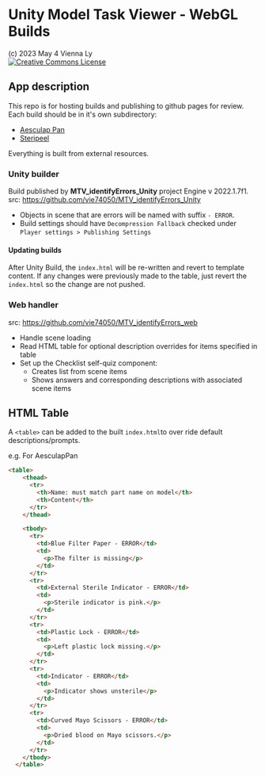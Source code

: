 # Unity Model Task Viewer - WebGL Builds #

(c) 2023 May 4 Vienna Ly  
<a rel="license" href="http://creativecommons.org/licenses/by-nc-sa/4.0/" target="_blank"><img alt="Creative Commons License" style="border-width:0" src="https://i.creativecommons.org/l/by-nc-sa/4.0/88x31.png" /></a></a>

## App description ##

This repo is for hosting builds and publishing to github pages for review. Each build should be in it's own subdirectory:

- [Aesculap Pan](https://vie74050.github.io/MTV_identifyErrors/AesculapPan/)
- [Steripeel](https://vie74050.github.io/MTV_identifyErrors/Steripeel/)

Everything is built from external resources. 

### Unity builder ###

Build published by **MTV_identifyErrors_Unity** project Engine v 2022.1.7f1.  
src: <https://github.com/vie74050/MTV_identifyErrors_Unity>

- Objects in scene that are errors will be named with suffix `- ERROR`.
- Build settings should have `Decompression Fallback` checked under `Player settings > Publishing Settings`

#### Updating builds ####

After Unity Build, the `index.html` will be re-written and revert to template content. If any changes were previously made to the table, just revert the `index.html` so the change are not pushed.

### Web handler ###

src: <https://github.com/vie74050/MTV_identifyErrors_web>

- Handle scene loading
- Read HTML table for optional description overrides for items specified in table
- Set up the Checklist self-quiz component:
  - Creates list from scene items
  - Shows answers and corresponding descriptions with associated scene items

## HTML Table ##

A `<table>` can be added to the built `index.html`to over ride default descriptions/prompts.  

e.g. For AesculapPan

  ```html
  <table>
      <thead>
        <tr>
          <th>Name: must match part name on model</th>
          <th>Content</th>
        </tr>
      </thead>

      <tbody>
        <tr>
          <td>Blue Filter Paper - ERROR</td>
          <td>
            <p>The filter is missing</p>
          </td>
        </tr>
        <tr>
          <td>External Sterile Indicator - ERROR</td>
          <td>
            <p>Sterile indicator is pink.</p>
          </td>
        </tr>
        <tr>
          <td>Plastic Lock - ERROR</td>
          <td>
            <p>Left plastic lock missing.</p>
          </td>
        </tr>
        <tr>
          <td>Indicator - ERROR</td>
          <td>
            <p>Indicator shows unsterile</p>
          </td>
        </tr>
        <tr>
          <td>Curved Mayo Scissors - ERROR</td>
          <td>
            <p>Dried blood on Mayo scissors.</p>
          </td>
        </tr>
      </tbody>
    </table>
  ```

